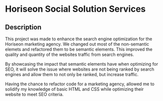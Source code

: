 # Horiseon Social Solution Services

## Description

This project was made to enhance the search engine optimization for the Horiseon marketing agency. We changed out most of the non-semantic elemets and refactored them to be semantic elements. This improved the quality and quantity of the websites traffic from search engines. 

By showcasing the impact that semantic elements have when optimizing for SEO, it will solve the issue where websites are not being ranked by search engines and allow them to not only be ranked, but increase traffic.

Having the chance to refactor code for a marketing agency, allowed me to solidify my knowledge of basic HTML and CSS while optimizing their website to meet SEO criteria. 